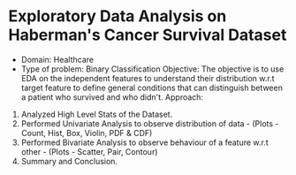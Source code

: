 # Exploratory Data Analysis on Haberman's Cancer Survival Dataset
- Domain: Healthcare
- Type of problem: Binary Classification
Objective: The objective is to use EDA on the independent features to understand their distribution w.r.t target feature to define general conditions that can distinguish between a patient who survived and who didn't.
Approach: 
1. Analyzed High Level Stats of the Dataset.
2. Performed Univariate Analysis to observe distribution of data - (Plots - Count, Hist, Box, Violin, PDF & CDF)
3. Performed Bivariate Analysis to observe behaviour of a feature w.r.t other - (Plots - Scatter, Pair, Contour)
4. Summary and Conclusion.
